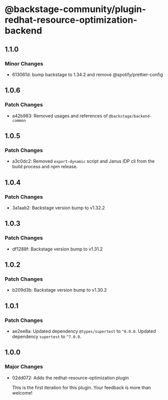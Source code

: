 # @backstage-community/plugin-redhat-resource-optimization-backend

## 1.1.0

### Minor Changes

- 613061d: bump backstage to 1.34.2 and remove @spotify/prettier-config

## 1.0.6

### Patch Changes

- a42b983: Removed usages and references of `@backstage/backend-common`

## 1.0.5

### Patch Changes

- a3c0dc2: Removed `export-dynamic` script and Janus IDP cli from the build process and npm release.

## 1.0.4

### Patch Changes

- 3a1aab2: Backstage version bump to v1.32.2

## 1.0.3

### Patch Changes

- df1288f: Backstage version bump to v1.31.2

## 1.0.2

### Patch Changes

- b209d3b: Backstage version bump to v1.30.2

## 1.0.1

### Patch Changes

- ae2ee8a: Updated dependency `@types/supertest` to `^6.0.0`.
  Updated dependency `supertest` to `^7.0.0`.

## 1.0.0

### Major Changes

- 02dd072: Adds the redhat-resource-optimization plugin

  This is the first iteration for this plugin. Your feedback is more than welcome!
